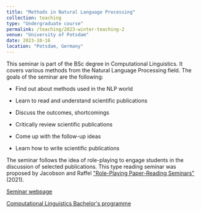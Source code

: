 ```yaml
---
title: "Methods in Natural Language Processing"
collection: teaching
type: "Undergraduate course"
permalink: /teaching/2023-winter-teaching-2
venue: "University of Potsdam"
date: 2023-10-16
location: "Potsdam, Germany"
---
```


This seminar is part of the BSc degree in Computational Linguistics. It covers various methods from the Natural Language Processing field. The goals of the seminar are the following:

- Find out about methods used in the NLP world

- Learn to read and understand scientific publications

- Discuss the outcomes, shortcomings

- Critically review scientific publications

- Come up with the follow-up ideas

- Learn how to write scientific publications

The seminar follows the idea of role-playing to engage students in the discussion of selected publications. This type reading seminar was proposed by Jacobson and Raffel ["Role-Playing Paper-Reading Seminars"](https://colinraffel.com/blog/role-playing-seminar.html) (2021).

[Seminar webpage](https://web.archive.org/web/20231005081016/https://puls.uni-potsdam.de/qisserver/rds?state=verpublish&status=init&vmfile=no&publishid=102589&moduleCall=webInfo&publishConfFile=webInfo&publishSubDir=veranstaltung)

[Computational Linguistics Bachelor's programme](https://www.uni-potsdam.de/de/studium/studienangebot/bachelor/ein-fach-bachelor/computerlinguistik/)